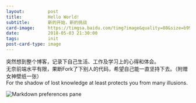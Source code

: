 ```yaml
---
layout:         post
title:          Hello World!
subtitle:       新的开始，新的挑战
card-image:     https://timgsa.baidu.com/timg?image&quality=80&size=b9999_10000&sec=1525960545&di=ad0e33e2d7f99a1430f57212eec442f1&imgtype=jpg&er=1&src=http%3A%2F%2Fa.hiphotos.baidu.com%2Fzhidao%2Fpic%2Fitem%2F6159252dd42a2834a4ecb82253b5c9ea15cebf55.jpg
date:           2018-05-03 21:30:00
tags:           init
post-card-type: image
---
```



突然想到整个博客，记录下自己生活、工作及学习上的心得和体会。
<br/>
无奈前端水平有限，果断Fork了下别人的代码，希望自己能一直坚持下去。（附赠女神壁纸一张）
<br/>
For the shadow of lost knowledge at least protects you from many illusions.
<br/>


![Markdown preferences pane](https://timgsa.baidu.com/timg?image&quality=80&size=b9999_10000&sec=1525412696342&di=c24571097a5ceb16260a2cd2b6f6ac90&imgtype=0&src=http%3A%2F%2Fwanzao2.b0.upaiyun.com%2Fsystem%2Fpictures%2F38523746%2Foriginal%2F1473256126_640x517.png)

